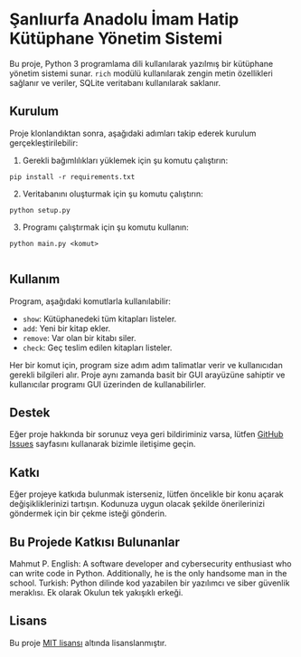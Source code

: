# Şanlıurfa Anadolu İmam Hatip Kütüphane Yönetim Sistemi

Bu proje, Python 3 programlama dili kullanılarak yazılmış bir kütüphane yönetim sistemi sunar. `rich` modülü kullanılarak zengin metin özellikleri sağlanır ve veriler, SQLite veritabanı kullanılarak saklanır.

## Kurulum

Proje klonlandıktan sonra, aşağıdaki adımları takip ederek kurulum gerçekleştirilebilir:

1. Gerekli bağımlılıkları yüklemek için şu komutu çalıştırın:
```
pip install -r requirements.txt
```
2. Veritabanını oluşturmak için şu komutu çalıştırın:
```
python setup.py
```
3. Programı çalıştırmak için şu komutu kullanın:
```
python main.py <komut>


```
## Kullanım

Program, aşağıdaki komutlarla kullanılabilir:

- `show`: Kütüphanedeki tüm kitapları listeler.
- `add`: Yeni bir kitap ekler.
- `remove`: Var olan bir kitabı siler.
- `check`: Geç teslim edilen kitapları listeler.

Her bir komut için, program size adım adım talimatlar verir ve kullanıcıdan gerekli bilgileri alır. Proje aynı zamanda basit bir GUI arayüzüne sahiptir ve kullanıcılar programı GUI üzerinden de kullanabilirler.

## Destek

Eğer proje hakkında bir sorunuz veya geri bildiriminiz varsa, lütfen [GitHub Issues](https://github.com/C0derByM4H6301/Saihl-Library-Software/issues) sayfasını kullanarak bizimle iletişime geçin.

## Katkı

Eğer projeye katkıda bulunmak isterseniz, lütfen öncelikle bir konu açarak değişikliklerinizi tartışın. Kodunuza uygun olacak şekilde önerilerinizi göndermek için bir çekme isteği gönderin.

## Bu Projede Katkısı Bulunanlar

Mahmut P.
English: A software developer and cybersecurity enthusiast who can write code in Python. Additionally, he is the only handsome man in the school.
Turkish: Python dilinde kod yazabilen bir yazılımcı ve siber güvenlik meraklısı. Ek olarak Okulun tek yakışıklı erkeği. 

## Lisans

Bu proje [MIT lisansı](https://github.com/C0derByM4H6301/Saihl-Library-Software/blob/main/LICENSE) altında lisanslanmıştır.
